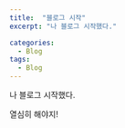 ```yaml
---
title:  "블로그 시작"
excerpt: "나 블로그 시작했다."

categories:
  - Blog
tags:
  - Blog
---
```


나 블로그 시작했다.

열심히 해야지!
